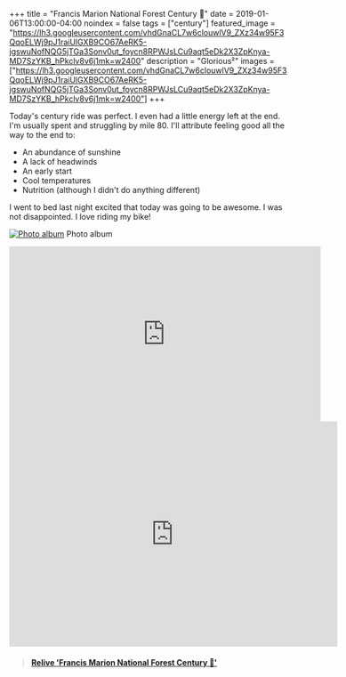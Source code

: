 +++
title =  "Francis Marion National Forest Century 💯"
date = 2019-01-06T13:00:00-04:00
noindex = false
tags = ["century"]
featured_image = "https://lh3.googleusercontent.com/vhdGnaCL7w6clouwlV9_ZXz34w95F3QqoELWj9pJ1raiUlGXB9CO67AeRK5-jgswuNofNQG5jTGa3Sonv0ut_foycn8RPWJsLCu9aqt5eDk2X3ZpKnya-MD7SzYKB_hPkclv8v6j1mk=w2400"
description = "Glorious²"
images = ["https://lh3.googleusercontent.com/vhdGnaCL7w6clouwlV9_ZXz34w95F3QqoELWj9pJ1raiUlGXB9CO67AeRK5-jgswuNofNQG5jTGa3Sonv0ut_foycn8RPWJsLCu9aqt5eDk2X3ZpKnya-MD7SzYKB_hPkclv8v6j1mk=w2400"]
+++

Today's century ride was perfect. I even had a little energy left at the end. I'm usually spent and struggling by mile 80. I'll attribute feeling good all the way to the end to:

- An abundance of sunshine
- A lack of headwinds
- An early start
- Cool temperatures
- Nutrition (although I didn't do anything different)  

I went to bed last night excited that today was going to be awesome. I was not disappointed. I love riding my bike!

[![Photo album](https://lh3.googleusercontent.com/vhdGnaCL7w6clouwlV9_ZXz34w95F3QqoELWj9pJ1raiUlGXB9CO67AeRK5-jgswuNofNQG5jTGa3Sonv0ut_foycn8RPWJsLCu9aqt5eDk2X3ZpKnya-MD7SzYKB_hPkclv8v6j1mk=w2400)](https://photos.app.goo.gl/j9dAaXAFQed1zCsU6)
Photo album

<iframe width="560" height="315" src="https://www.youtube.com/embed/g0EG4lk1kNA" frameborder="0" allow="accelerometer; autoplay; encrypted-media; gyroscope; picture-in-picture" allowfullscreen></iframe>

<iframe height='405' width='590' frameborder='0' allowtransparency='true' scrolling='no' src='https://www.strava.com/activities/2060528843/embed/77443a409157db50ffde3cecc53b92ecf7388c16'></iframe>

<blockquote class="embedly-card" data-card-controls="0" data-card-key="f1631a41cb254ca5b035dc5747a5bd75"><h4><a href="https://www.relive.cc/view/2060528843?r=embed-site">Relive 'Francis Marion National Forest Century 💯'</a></h4></blockquote>
        <script async src="https://cdn.embedly.com/widgets/platform.js" charset="UTF-8"></script>

